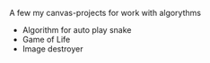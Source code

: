 A few my canvas-projects for work with algorythms

- Algorithm for auto play snake
- Game of Life
- Image destroyer
